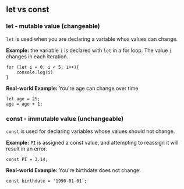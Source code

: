 ## let vs const

### let - mutable value (changeable)

`let` is used when you are declaring a variable whos values can change. 

**Example:** the variable `i` is declared with `let` in a for loop. The value `i` changes in each iteration.

```
for (let i = 0; i < 5; i++){
    console.log(i)
}
```
**Real-world Example:** You're age can change over time
```
let age = 25;
age = age + 1; 
```

### const - immutable value (unchangeable)

`const` is used for declaring variables whose values should not change. 

**Example:** `PI` is assigned a const value, and attempting to reassign it will result in an error.
```
const PI = 3.14;
```

**Real-world Example:** You're birthdate does not change.
```
const birthdate = '1990-01-01';
```

